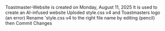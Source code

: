 Toastmaster-Website is created on Monday, August 11, 2025
It is used to create an AI-infused website
Uploded style.css v4 and Toastmasters logo (an error)
Rename 'style.css v4 to the right file name by editing (pencil) then Commit Changes
